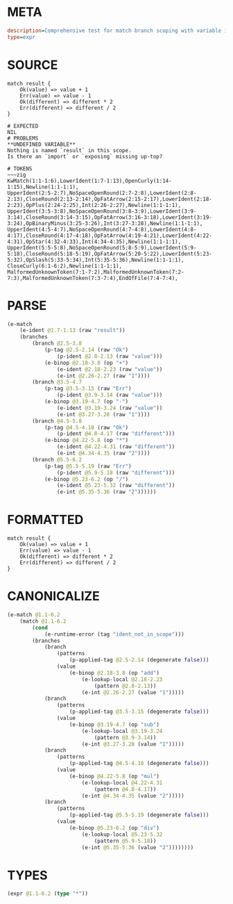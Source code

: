 # META
~~~ini
description=Comprehensive test for match branch scoping with variable isolation
type=expr
~~~
# SOURCE
~~~roc
match result {
    Ok(value) => value + 1
    Err(value) => value - 1
    Ok(different) => different * 2
    Err(different) => different / 2
}
~~~
~~~
# EXPECTED
NIL
# PROBLEMS
**UNDEFINED VARIABLE**
Nothing is named `result` in this scope.
Is there an `import` or `exposing` missing up-top?

# TOKENS
~~~zig
KwMatch(1:1-1:6),LowerIdent(1:7-1:13),OpenCurly(1:14-1:15),Newline(1:1-1:1),
UpperIdent(2:5-2:7),NoSpaceOpenRound(2:7-2:8),LowerIdent(2:8-2:13),CloseRound(2:13-2:14),OpFatArrow(2:15-2:17),LowerIdent(2:18-2:23),OpPlus(2:24-2:25),Int(2:26-2:27),Newline(1:1-1:1),
UpperIdent(3:5-3:8),NoSpaceOpenRound(3:8-3:9),LowerIdent(3:9-3:14),CloseRound(3:14-3:15),OpFatArrow(3:16-3:18),LowerIdent(3:19-3:24),OpBinaryMinus(3:25-3:26),Int(3:27-3:28),Newline(1:1-1:1),
UpperIdent(4:5-4:7),NoSpaceOpenRound(4:7-4:8),LowerIdent(4:8-4:17),CloseRound(4:17-4:18),OpFatArrow(4:19-4:21),LowerIdent(4:22-4:31),OpStar(4:32-4:33),Int(4:34-4:35),Newline(1:1-1:1),
UpperIdent(5:5-5:8),NoSpaceOpenRound(5:8-5:9),LowerIdent(5:9-5:18),CloseRound(5:18-5:19),OpFatArrow(5:20-5:22),LowerIdent(5:23-5:32),OpSlash(5:33-5:34),Int(5:35-5:36),Newline(1:1-1:1),
CloseCurly(6:1-6:2),Newline(1:1-1:1),
MalformedUnknownToken(7:1-7:2),MalformedUnknownToken(7:2-7:3),MalformedUnknownToken(7:3-7:4),EndOfFile(7:4-7:4),
~~~
# PARSE
~~~clojure
(e-match
	(e-ident @1.7-1.13 (raw "result"))
	(branches
		(branch @2.5-3.8
			(p-tag @2.5-2.14 (raw "Ok")
				(p-ident @2.8-2.13 (raw "value")))
			(e-binop @2.18-3.8 (op "+")
				(e-ident @2.18-2.23 (raw "value"))
				(e-int @2.26-2.27 (raw "1"))))
		(branch @3.5-4.7
			(p-tag @3.5-3.15 (raw "Err")
				(p-ident @3.9-3.14 (raw "value")))
			(e-binop @3.19-4.7 (op "-")
				(e-ident @3.19-3.24 (raw "value"))
				(e-int @3.27-3.28 (raw "1"))))
		(branch @4.5-5.8
			(p-tag @4.5-4.18 (raw "Ok")
				(p-ident @4.8-4.17 (raw "different")))
			(e-binop @4.22-5.8 (op "*")
				(e-ident @4.22-4.31 (raw "different"))
				(e-int @4.34-4.35 (raw "2"))))
		(branch @5.5-6.2
			(p-tag @5.5-5.19 (raw "Err")
				(p-ident @5.9-5.18 (raw "different")))
			(e-binop @5.23-6.2 (op "/")
				(e-ident @5.23-5.32 (raw "different"))
				(e-int @5.35-5.36 (raw "2"))))))
~~~
# FORMATTED
~~~roc
match result {
	Ok(value) => value + 1
	Err(value) => value - 1
	Ok(different) => different * 2
	Err(different) => different / 2
}
~~~
# CANONICALIZE
~~~clojure
(e-match @1.1-6.2
	(match @1.1-6.2
		(cond
			(e-runtime-error (tag "ident_not_in_scope")))
		(branches
			(branch
				(patterns
					(p-applied-tag @2.5-2.14 (degenerate false)))
				(value
					(e-binop @2.18-3.8 (op "add")
						(e-lookup-local @2.18-2.23
							(pattern @2.8-2.13))
						(e-int @2.26-2.27 (value "1")))))
			(branch
				(patterns
					(p-applied-tag @3.5-3.15 (degenerate false)))
				(value
					(e-binop @3.19-4.7 (op "sub")
						(e-lookup-local @3.19-3.24
							(pattern @3.9-3.14))
						(e-int @3.27-3.28 (value "1")))))
			(branch
				(patterns
					(p-applied-tag @4.5-4.18 (degenerate false)))
				(value
					(e-binop @4.22-5.8 (op "mul")
						(e-lookup-local @4.22-4.31
							(pattern @4.8-4.17))
						(e-int @4.34-4.35 (value "2")))))
			(branch
				(patterns
					(p-applied-tag @5.5-5.19 (degenerate false)))
				(value
					(e-binop @5.23-6.2 (op "div")
						(e-lookup-local @5.23-5.32
							(pattern @5.9-5.18))
						(e-int @5.35-5.36 (value "2"))))))))
~~~
# TYPES
~~~clojure
(expr @1.1-6.2 (type "*"))
~~~

